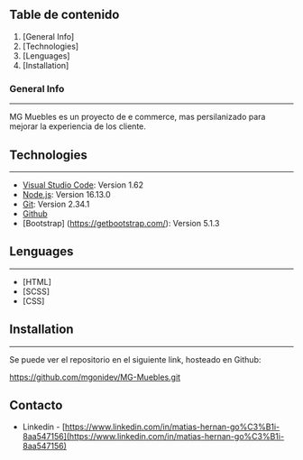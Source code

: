 ## Table de contenido
1. [General Info]
2. [Technologies]
3. [Lenguages]
4. [Installation]


### General Info
***
MG Muebles es un proyecto de e commerce, mas persilanizado para mejorar la experiencia de los cliente.


## Technologies
***
* [Visual Studio Code](https://code.visualstudio.com/): Version 1.62 
* [Node.js](https://nodejs.org/es/): Version 16.13.0
* [Git](https://git-scm.com/): Version 2.34.1
* [Github](https://github.com/)
* [Bootstrap] (https://getbootstrap.com/): Version 5.1.3

## Lenguages
***
* [HTML]
* [SCSS]
* [CSS]

## Installation
***
Se puede ver el repositorio en el siguiente link, hosteado en Github:

https://github.com/mgonidev/MG-Muebles.git

## Contacto

- Linkedin - [https://www.linkedin.com/in/matias-hernan-go%C3%B1i-8aa547156](https://www.linkedin.com/in/matias-hernan-go%C3%B1i-8aa547156)

